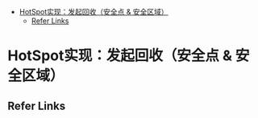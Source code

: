 - [HotSpot实现：发起回收（安全点 & 安全区域）](#hotspot实现发起回收安全点--安全区域)
  - [Refer Links](#refer-links)

# HotSpot实现：发起回收（安全点 & 安全区域）




## Refer Links